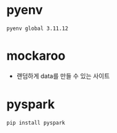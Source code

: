 # pyenv
```shell
pyenv global 3.11.12
```

# mockaroo
- 랜덤하게 data를 만들 수 있는 사이트

# pyspark
```shell
pip install pyspark
```